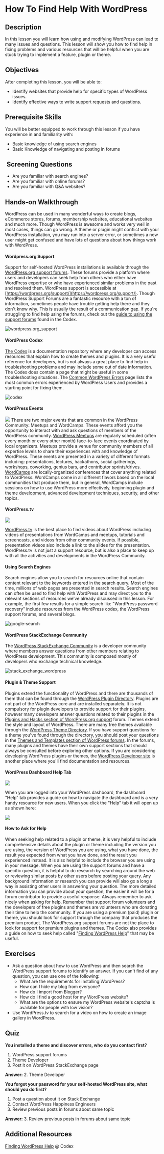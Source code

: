 # How To Find Help With WordPress

## Description

In this lesson you will learn how using and modifying WordPress can lead to many issues and questions. This lesson will show you how to find help in fixing problems and various resources that will be helpful when you are stuck trying to implement a feature, plugin or theme.  

## Objectives

After completing this lesson, you will be able to:

*   Identify websites that provide help for specific types of WordPress issues.
*   Identify effective ways to write support requests and questions.

## Prerequisite Skills

You will be better equipped to work through this lesson if you have experience in and familiarity with:

*   Basic knowledge of using search engines
*   Basic Knowledge of navigating and posting in forums

##  Screening Questions

*   Are you familiar with search engines?
*   Are you familiar with online forums?
*   Are you familiar with Q&A websites?

## Hands-on Walkthrough

WordPress can be used in many wonderful ways to create blogs, eCommerce stores, forums, membership websites, educational websites and much more. Though WordPress is awesome and works very well in most cases, things can go wrong. A theme or plugin might conflict with your WordPress installation, you may run into a server error, or sometimes a new user might get confused and have lots of questions about how things work with WordPress.

#### Wordpress.org Support

Support for self-hosted WordPress installations is available through the [WordPress.org support forums](https://en.forums.wordpress.com/). These forums provide a platform where users and developers can seek help from others who either have WordPress expertise or who have experienced similar problems in the past and resolved them. WordPress support is accessible at [https://wordpress.org/support/](https://wordpress.org/support/). Though WordPress Support Forums are a fantastic resource with a ton of information, sometimes people have trouble getting help there and they don't know why. This is usually the result of a communication gap. If you're struggling to find help using the forums, check out the [guide to using the support forums](http://codex.wordpress.org/Using_the_Support_Forums) found in the Codex. 

![wordpress.org_support](/images/wordpress.org_support.jpg)

#### WordPress Codex

[The Codex](http://codex.wordpress.org/) is a documentation repository where any developer can access resources that explain how to create themes and plugins. It is a very useful reference for developers, but is not always a great place to find help in troubleshooting problems and may include some out of date information. The Codex does contain a page that might be useful in some troubleshooting situations. The [Common WordPress Errors](https://codex.wordpress.org/Common_WordPress_Errors) page lists the most common errors experienced by WordPress Users and provides a starting point for fixing them. 

![codex](/images/codex.jpg)

#### WordPress Events

![](https://cldup.com/Lywj_x6A_1.png) There are two major events that are common in the WordPress Community: Meetups and WordCamps. These events afford you the opportunity to interact with and ask questions of members of the WordPress community. [WordPress Meetups](http://wordpress.meetup.com/) are regularly scheduled (often every month or every other month) face-to-face events coordinated by local organizers. Meetups provide a venue for community members of all expertise levels to share their experiences with and knowledge of WordPress. These events are presented in a variety of different formats including: presentations, lectures, hackathons, social gatherings, workshops, coworking, genius bars, and contributor sprints/drives. [WordCamps](http://central.wordcamp.org/) are locally-organized conferences that cover anything related to WordPress. WordCamps come in all different flavors based on the local communities that produce them, but in general, WordCamps include sessions on how to use WordPress more effectively, beginning plugin and theme development, advanced development techniques, security, and other topics.

#### WordPress.tv

![](/images/dZKtVH1YEy.png)

[WordPress.tv](http://wordpress.tv/) is the best place to find videos about WordPress including videos of presentations from WordCamps and meetups, tutorials and screencasts, and videos from other community events. If possible, presentation videos also include a link to the slides for the presentation. WordPress.tv is not just a support resource, but is also a place to keep up with all the activities and developments in the WordPress Community.

#### Using Search Engines

Search engines allow you to search for resources online that contain content relevant to the keywords entered in the search query. Most of the time, millions of web pages are presented in search results. Search engines can often be used to find help with WordPress and may direct you to the relevant sections of resources we've already discussed in this lesson. For example, the first few results for a simple search like "WordPress password recovery" include resources from the WordPress codex, the WordPress support forums, and several blogs. 

![google-search](/images/google-search.jpg)

#### WordPress StackExchange Community

The [WordPress StackExchange Community](http://wordpress.stackexchange.com/) is a developer community where members answer questions from other members relating to WordPress development. This community is composed mostly of developers who exchange technical knowledge. 

![stack_exchange_wordpress](/images/stack_exchange_wordpress.jpg)

#### Plugin & Theme Support

Plugins extend the functionality of WordPress and there are thousands of them that can be found through the [WordPress Plugin Directory](https://wordpress.org/plugins/). Plugins are not part of the WordPress core and are installed separately. It is not compulsory for plugin developers to provide support for their plugins, however many developers answer questions related to their plugins in the [Plugins and Hacks section of WordPress.org support](https://wordpress.org/support/forum/plugins-and-hacks) forum. Themes extend the style and layout of WordPress. There are many free themes available through the [WordPress Theme Directory](https://wordpress.org/themes). If you have support questions for a theme you've found through the directory, you should post your questions in the [Themes and Templates section of WordPress forums](https://wordpress.org/support/forum/themes-and-templates). In the forums, many plugins and themes have their own support sections that should always be consulted before exploring other options. If you are considering developing WordPress plugins or themes, the [WordPress Developer site](https://developer.wordpress.org/) is another place where you'll find documentation and resources.

#### WordPress Dashboard Help Tab

![](/images/7lkOzuOelC.png)

When you are logged into your WordPress dashboard, the dashboard "Help" tab provides a guide on how to navigate the dashboard and is a very handy resource for new users. When you click the "Help" tab it will open up as shown here: 

![](/images/Y7R-AnqV67.png) 

#### How to Ask for Help

When seeking help related to a plugin or theme, it is very helpful to include comprehensive details about the plugin or theme including the version you are using, the version of WordPress you are using, what you have done, the result you expected from what you have done, and the result you experienced instead. It is also helpful to include the browser you are using in your message. When you are using the support forums and have a specific question, it is helpful to do research by searching around the web or reviewing similar posts by other users before posting your query. Any background information or research you can provide will also go a long a way in assisting other users in answering your question. The more detailed information you can provide about your question, the easier it will be for a forum contributor to provide a useful response. Always remember to ask nicely when asking for help. Remember that support forum volunteers and the developers of free plugins and themes are volunteers who are donating their time to help the community. If you are using a premium (paid) plugin or theme, you should look for support through the company that produces the premium product. The WordPress.org support forums are not the place to look for support for premium plugins and themes. The Codex also provides a guide on how to seek help called "[Finding WordPress Help](http://codex.wordpress.org/Finding_WordPress_Help)" that may be useful.  

## Exercises

*   Ask a question about how to use WordPress and then search the WordPress support forums to identify an answer. If you can't find of any question, you can use one of the following:
    *   What are the requirements for installing WordPress?
    *   How can I hide my blog from everyone?
    *   How do I import from Blogger?
    *   How do I find a good host for my WordPress website?
    *   What are the options to ensure my WordPress website's captcha is available for people with low vision?
*   Use WordPress.tv to search for a video on how to create an image gallery in WordPress.

## Quiz

**You installed a theme and discover errors, who do you contact first?**

1.  WordPress support forums
2.  Theme Developer
3.  Post it on WordPress StackExchange page

**Answer:** 2. Theme Developer 

**You forgot your password for your self-hosted WordPress site, what should you do first?**

1.  Post a question about it on Stack Exchange
2.  Contact WordPress Happiness Engineers
3.  Review previous posts in forums about same topic

**Answer:** 3\. Review previous posts in forums about same topic

## Additional Resources

[Finding WordPress Help](https://codex.wordpress.org/Finding_WordPress_Help) @ Codex
